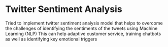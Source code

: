 # Twitter Sentiment Analysis
Tried to implement twitter sentiment analysis model that helps to overcome the challenges of identifying the sentiments of the tweets using Machine Learning (NLP)
This can help adaptive customer service, training chatbots as well as identifying key emotional triggers


